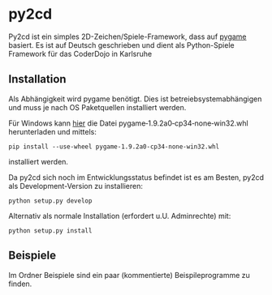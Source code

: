 # py2cd
Py2cd ist ein simples 2D-Zeichen/Spiele-Framework, dass auf [pygame](http://pygame.org) basiert.
Es ist auf Deutsch geschrieben und dient als Python-Spiele Framework für das CoderDojo in Karlsruhe

## Installation
Als Abhängigkeit wird pygame benötigt. Dies ist betreiebsystemabhängigen und muss je nach OS  Paketquellen installiert werden.


Für Windows kann [hier](http://www.lfd.uci.edu/~gohlke/pythonlibs/#pygame) die Datei pygame‑1.9.2a0‑cp34‑none‑win32.whl
herunterladen und mittels:    
```
pip install --use-wheel pygame‑1.9.2a0‑cp34‑none‑win32.whl
```    
installiert werden.


Da py2cd sich noch im Entwicklungsstatus befindet ist es am Besten, py2cd als Development-Version zu installieren:    
```
python setup.py develop
```
Alternativ als normale Installation (erfordert u.U. Adminrechte) mit:
```
python setup.py install
```


## Beispiele
Im Ordner Beispiele sind ein paar (kommentierte) Beispileprogramme zu finden.